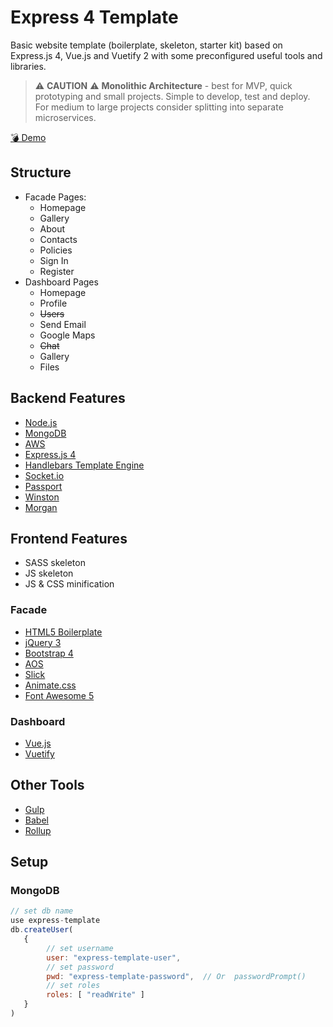 # Express 4 Template

Basic website template (boilerplate, skeleton, starter kit) based on Express.js 4, Vue.js and Vuetify 2 with some preconfigured useful tools and libraries.

> ⚠ **CAUTION** ⚠ **Monolithic Architecture** - best for MVP, quick prototyping and small projects. Simple to develop, test and deploy. For medium to large projects consider splitting into separate microservices.

[💣 Demo](https://nordicsoft-express-template.herokuapp.com/)

## Structure

* Facade Pages:
    * Homepage
    * Gallery
    * About
    * Contacts
    * Policies
    * Sign In
    * Register
* Dashboard Pages
    * Homepage
    * Profile
    * ~~Users~~
    * Send Email
    * Google Maps
    * ~~Chat~~
    * Gallery
    * Files

## Backend Features

* [Node.js](https://nodejs.org/)
* [MongoDB](https://www.mongodb.com/)
* [AWS](https://aws.amazon.com/)
* [Express.js 4](https://expressjs.com/)
* [Handlebars Template Engine](https://www.npmjs.com/package/express-hbs) 
* [Socket.io](https://socket.io/)
* [Passport](http://www.passportjs.org/)
* [Winston](https://www.npmjs.com/package/winston)
* [Morgan](https://www.npmjs.com/package/morgan)

## Frontend Features

* SASS skeleton
* JS skeleton
* JS & CSS minification

### Facade

* [HTML5 Boilerplate](https://html5boilerplate.com/)
* [jQuery 3](https://jquery.com/)
* [Bootstrap 4](https://getbootstrap.com)
* [AOS](https://github.com/michalsnik/aos)
* [Slick](https://kenwheeler.github.io/slick)
* [Animate.css](https://daneden.github.io/animate.css)
* [Font Awesome 5](https://fontawesome.com)

### Dashboard

* [Vue.js](https://vuejs.org/)
* [Vuetify](https://vuetifyjs.com/)

## Other Tools
* [Gulp](https://gulpjs.com)
* [Babel](https://babeljs.io/)
* [Rollup](https://rollupjs.org)

## Setup

### MongoDB

```js
// set db name
use express-template
db.createUser(
   {
        // set username
        user: "express-template-user",
        // set password
        pwd: "express-template-password",  // Or  passwordPrompt()
        // set roles
        roles: [ "readWrite" ]
   }
)
```
